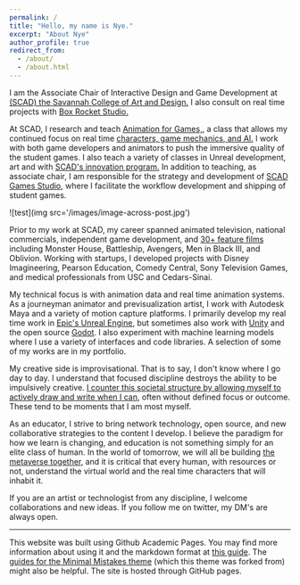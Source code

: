 ```yaml
---
permalink: /
title: "Hello, my name is Nye."
excerpt: "About Nye"
author_profile: true
redirect_from:
  - /about/
  - /about.html
---
```


I am the Associate Chair of Interactive Design and Game Development at [(SCAD) the Savannah College of Art and Design.](https://www.scad.edu/academics/programs/interactive-design-and-game-development) I also consult on real time projects with [Box Rocket Studio.](https://boxrocket.studio)

At SCAD, I research and teach [Animation for Games,](http://blog.scad.edu/nwarburt), a class that allows my continued focus on real time [characters, game mechanics, and AI.](https://docs.unrealengine.com/en-US/AnimatingObjects/SkeletalMeshAnimation/StateMachines/Overview/index.html) I work with both game developers and animators to push the immersive quality of the student games. I also teach a variety of classes in Unreal development, art and with [SCAD's innovation program.](https://www.scad.edu/about/scadpro) In addition to teaching, as associate chair, I am responsible for the strategy and development of [SCAD Games Studio,](https://scaditgm.blog/scad-games-studio/) where I facilitate the workflow development and shipping of student games.

![test](img src='/images/image-across-post.jpg')

Prior to my work at SCAD, my career spanned animated television, national commercials, independent game development, and [30+ feature films](https://www.imdb.com/name/nm1100970/) including Monster House, Battleship, Avengers, Men in Black III, and Oblivion. Working with startups, I developed projects with Disney Imagineering, Pearson Education, Comedy Central, Sony Television Games, and medical professionals from USC and Cedars-Sinai.

My technical focus is with animation data and real time animation systems. As a journeyman animator and previsualization artist, I work with Autodesk Maya and a variety of motion capture platforms. I primarily develop my real time work in [Epic's Unreal Engine](https://unrealengine.com), but sometimes also work with [Unity](https://unity.com/) and the open source [Godot](https://godotengine.org/). I also experiment with machine learning models where I use a variety of interfaces and code libraries. A selection of some of my works are in my portfolio.

My creative side is improvisational. That is to say, I don't know where I go day to day. I understand that focused discipline destroys the ability to be impulsively creative. [I counter this societal structure by allowing myself to actively draw and write when I can](http://nyetoon), often without defined focus or outcome. These tend to be moments that I am most myself.

As an educator, I strive to bring network technology, open source, and new collaborative strategies to the content I develop. I believe the paradigm for how we learn is changing, and education is not something simply for an elite class of human. In the world of tomorrow, we will all be building [the metaverse together,](https://www.matthewball.vc/all/themetaverse) and it is critical that every human, with resources or not, understand the virtual world and the real time characters that will inhabit it.

If you are an artist or technologist from any discipline, I welcome collaborations and new ideas. If you follow me on twitter, my DM's are always open.  

------
This website was built using Github Academic Pages. You may find more information about using it and the markdown format at [this guide](https://academicpages.github.io/markdown/). The [guides for the Minimal Mistakes theme](https://mmistakes.github.io/minimal-mistakes/docs/configuration/) (which this theme was forked from) might also be helpful. The site is hosted through GitHub pages.
